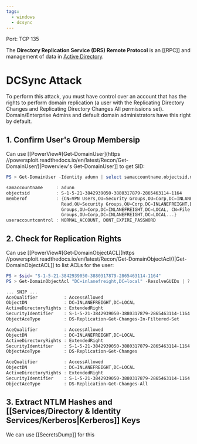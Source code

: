 ```yaml
---
tags:
  - windows
  - dcsync
---
```

Port:
	TCP 135

The **Directory Replication Service (DRS) Remote Protocol** is an [[RPC]] and management of data in [Active Directory](https://learn.microsoft.com/en-us/openspecs/windows_protocols/ms-drsr/e5c2026b-f732-4c9d-9d60-b945c0ab54eb#gt_e467d927-17bf-49c9-98d1-96ddf61ddd90).
# DCSync Attack
To perform this attack, you must have control over an account that has the rights to perform domain replication (a user with the Replicating Directory Changes and Replicating Directory Changes All permissions set). Domain/Enterprise Admins and default domain administrators have this right by default.
## 1. Confirm User's Group Membersip
Can use [[PowerView#[Get-DomainUser](https //powersploit.readthedocs.io/en/latest/Recon/Get-DomainUser/)|Powerview's Get-DomainUser]] to get SID:   
```powershell
PS > Get-DomainUser -Identity adunn | select samaccountname,objectsid,memberof,useraccountcontrol | fl

samaccountname     : adunn
objectsid          : S-1-5-21-3842939050-3880317879-2865463114-1164
memberof           : {CN=VPN Users,OU=Security Groups,OU=Corp,DC=INLANEFREIGHT,DC=LOCAL, CN=Shared Calendar
                     Read,OU=Security Groups,OU=Corp,DC=INLANEFREIGHT,DC=LOCAL, CN=Printer Access,OU=Security
                     Groups,OU=Corp,DC=INLANEFREIGHT,DC=LOCAL, CN=File Share H Drive,OU=Security
                     Groups,OU=Corp,DC=INLANEFREIGHT,DC=LOCAL...}
useraccountcontrol : NORMAL_ACCOUNT, DONT_EXPIRE_PASSWORD
```
## 2. Check for Replication Rights
Can use [[PowerView#[Get-DomainObjectACL](https //powersploit.readthedocs.io/en/latest/Recon/Get-DomainObjectAcl/)|Get-DomainObjectACL]] to list ACLs for the user:
```powershell
PS > $sid= "S-1-5-21-3842939050-3880317879-2865463114-1164"
PS > Get-DomainObjectAcl "DC=inlanefreight,DC=local" -ResolveGUIDs | ? { ($_.ObjectAceType -match 'Replication-Get')} | ?{$_.SecurityIdentifier -match $sid} | select AceQualifier, ObjectDN, ActiveDirectoryRights,SecurityIdentifier,ObjectAceType | fl

... SNIP ...
AceQualifier          : AccessAllowed
ObjectDN              : DC=INLANEFREIGHT,DC=LOCAL
ActiveDirectoryRights : ExtendedRight
SecurityIdentifier    : S-1-5-21-3842939050-3880317879-2865463114-1164
ObjectAceType         : DS-Replication-Get-Changes-In-Filtered-Set

AceQualifier          : AccessAllowed
ObjectDN              : DC=INLANEFREIGHT,DC=LOCAL
ActiveDirectoryRights : ExtendedRight
SecurityIdentifier    : S-1-5-21-3842939050-3880317879-2865463114-1164
ObjectAceType         : DS-Replication-Get-Changes

AceQualifier          : AccessAllowed
ObjectDN              : DC=INLANEFREIGHT,DC=LOCAL
ActiveDirectoryRights : ExtendedRight
SecurityIdentifier    : S-1-5-21-3842939050-3880317879-2865463114-1164
ObjectAceType         : DS-Replication-Get-Changes-All
```
## 3. Extract NTLM Hashes and [[Services/Directory & Identity Services/Kerberos|Kerberos]] Keys
We can use [[SecretsDump]] for this